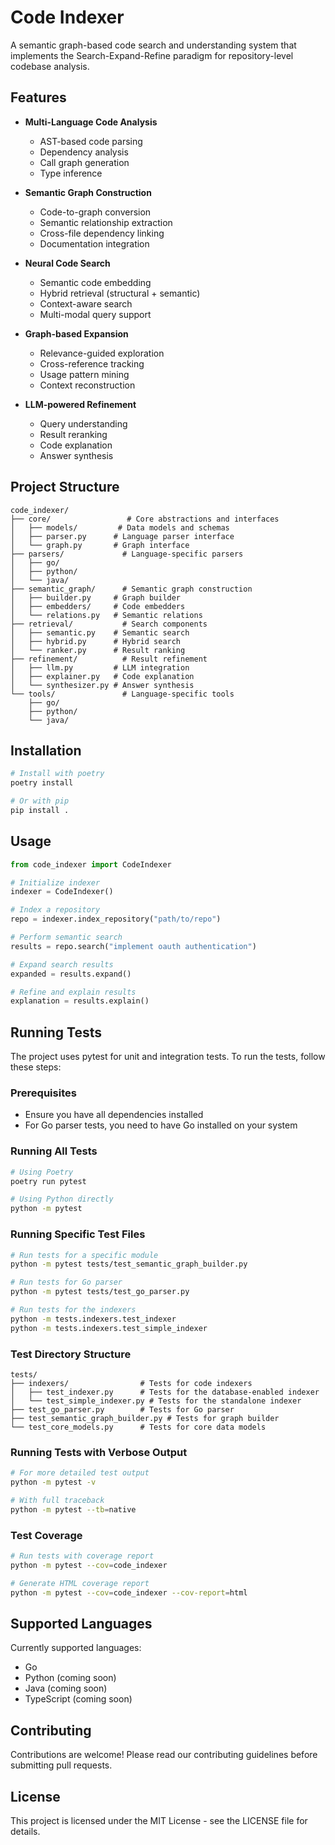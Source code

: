 # Code Indexer

A semantic graph-based code search and understanding system that implements the Search-Expand-Refine paradigm for repository-level codebase analysis.

## Features

- **Multi-Language Code Analysis**
  - AST-based code parsing
  - Dependency analysis
  - Call graph generation
  - Type inference

- **Semantic Graph Construction**
  - Code-to-graph conversion
  - Semantic relationship extraction
  - Cross-file dependency linking
  - Documentation integration

- **Neural Code Search**
  - Semantic code embedding
  - Hybrid retrieval (structural + semantic)
  - Context-aware search
  - Multi-modal query support

- **Graph-based Expansion**
  - Relevance-guided exploration
  - Cross-reference tracking
  - Usage pattern mining
  - Context reconstruction

- **LLM-powered Refinement**
  - Query understanding
  - Result reranking
  - Code explanation
  - Answer synthesis

## Project Structure

```
code_indexer/
├── core/                 # Core abstractions and interfaces
│   ├── models/         # Data models and schemas
│   ├── parser.py      # Language parser interface
│   └── graph.py       # Graph interface
├── parsers/             # Language-specific parsers
│   ├── go/           
│   ├── python/
│   └── java/
├── semantic_graph/      # Semantic graph construction
│   ├── builder.py     # Graph builder
│   ├── embedders/     # Code embedders
│   └── relations.py   # Semantic relations
├── retrieval/           # Search components
│   ├── semantic.py    # Semantic search
│   ├── hybrid.py      # Hybrid search
│   └── ranker.py      # Result ranking
├── refinement/          # Result refinement
│   ├── llm.py         # LLM integration
│   ├── explainer.py   # Code explanation
│   └── synthesizer.py # Answer synthesis
└── tools/               # Language-specific tools
    ├── go/
    ├── python/
    └── java/
```

## Installation

```bash
# Install with poetry
poetry install

# Or with pip
pip install .
```

## Usage

```python
from code_indexer import CodeIndexer

# Initialize indexer
indexer = CodeIndexer()

# Index a repository
repo = indexer.index_repository("path/to/repo")

# Perform semantic search
results = repo.search("implement oauth authentication")

# Expand search results
expanded = results.expand()

# Refine and explain results
explanation = results.explain()
```

## Running Tests

The project uses pytest for unit and integration tests. To run the tests, follow these steps:

### Prerequisites

- Ensure you have all dependencies installed
- For Go parser tests, you need to have Go installed on your system

### Running All Tests

```bash
# Using Poetry
poetry run pytest

# Using Python directly
python -m pytest
```

### Running Specific Test Files

```bash
# Run tests for a specific module
python -m pytest tests/test_semantic_graph_builder.py

# Run tests for Go parser
python -m pytest tests/test_go_parser.py

# Run tests for the indexers
python -m tests.indexers.test_indexer
python -m tests.indexers.test_simple_indexer
```

### Test Directory Structure

```
tests/
├── indexers/                # Tests for code indexers
│   ├── test_indexer.py      # Tests for the database-enabled indexer
│   └── test_simple_indexer.py # Tests for the standalone indexer
├── test_go_parser.py        # Tests for Go parser
├── test_semantic_graph_builder.py # Tests for graph builder
└── test_core_models.py      # Tests for core data models
```

### Running Tests with Verbose Output

```bash
# For more detailed test output
python -m pytest -v

# With full traceback
python -m pytest --tb=native
```

### Test Coverage

```bash
# Run tests with coverage report
python -m pytest --cov=code_indexer

# Generate HTML coverage report
python -m pytest --cov=code_indexer --cov-report=html
```

## Supported Languages

Currently supported languages:
- Go
- Python (coming soon)
- Java (coming soon)
- TypeScript (coming soon)

## Contributing

Contributions are welcome! Please read our contributing guidelines before submitting pull requests.

## License

This project is licensed under the MIT License - see the LICENSE file for details.